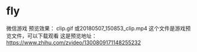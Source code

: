 # fly
微信游戏
预览效果：
clip.gif 或20180507_150853_clip.mp4  这个文件是游戏预览文件，可以下载观看
这是预览地址：https://www.zhihu.com/zvideo/1300809171148255232
